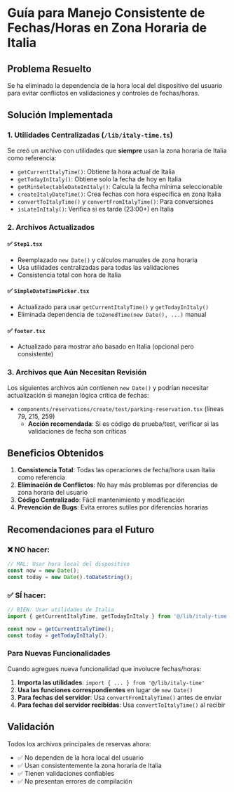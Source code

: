 # Guía para Manejo Consistente de Fechas/Horas en Zona Horaria de Italia

## Problema Resuelto
Se ha eliminado la dependencia de la hora local del dispositivo del usuario para evitar conflictos en validaciones y controles de fechas/horas.

## Solución Implementada

### 1. Utilidades Centralizadas (`/lib/italy-time.ts`)

Se creó un archivo con utilidades que **siempre** usan la zona horaria de Italia como referencia:

- `getCurrentItalyTime()`: Obtiene la hora actual de Italia
- `getTodayInItaly()`: Obtiene solo la fecha de hoy en Italia
- `getMinSelectableDateInItaly()`: Calcula la fecha mínima seleccionable
- `createItalyDateTime()`: Crea fechas con hora específica en zona Italia
- `convertToItalyTime()` y `convertFromItalyTime()`: Para conversiones
- `isLateInItaly()`: Verifica si es tarde (23:00+) en Italia

### 2. Archivos Actualizados

#### ✅ `Step1.tsx`
- Reemplazado `new Date()` y cálculos manuales de zona horaria
- Usa utilidades centralizadas para todas las validaciones
- Consistencia total con hora de Italia

#### ✅ `SimpleDateTimePicker.tsx`
- Actualizado para usar `getCurrentItalyTime()` y `getTodayInItaly()`
- Eliminada dependencia de `toZonedTime(new Date(), ...)` manual

#### ✅ `footer.tsx`
- Actualizado para mostrar año basado en Italia (opcional pero consistente)

### 3. Archivos que Aún Necesitan Revisión

Los siguientes archivos aún contienen `new Date()` y podrían necesitar actualización si manejan lógica crítica de fechas:

- `components/reservations/create/test/parking-reservation.tsx` (líneas 79, 215, 259)
  - **Acción recomendada**: Si es código de prueba/test, verificar si las validaciones de fecha son críticas

## Beneficios Obtenidos

1. **Consistencia Total**: Todas las operaciones de fecha/hora usan Italia como referencia
2. **Eliminación de Conflictos**: No hay más problemas por diferencias de zona horaria del usuario
3. **Código Centralizado**: Fácil mantenimiento y modificación
4. **Prevención de Bugs**: Evita errores sutiles por diferencias horarias

## Recomendaciones para el Futuro

### ❌ NO hacer:
```typescript
// MAL: Usar hora local del dispositivo
const now = new Date();
const today = new Date().toDateString();
```

### ✅ SÍ hacer:
```typescript
// BIEN: Usar utilidades de Italia
import { getCurrentItalyTime, getTodayInItaly } from '@/lib/italy-time';

const now = getCurrentItalyTime();
const today = getTodayInItaly();
```

### Para Nuevas Funcionalidades

Cuando agregues nueva funcionalidad que involucre fechas/horas:

1. **Importa las utilidades**: `import { ... } from '@/lib/italy-time'`
2. **Usa las funciones correspondientes** en lugar de `new Date()`
3. **Para fechas del servidor**: Usa `convertFromItalyTime()` antes de enviar
4. **Para fechas del servidor recibidas**: Usa `convertToItalyTime()` al recibir

## Validación

Todos los archivos principales de reservas ahora:
- ✅ No dependen de la hora local del usuario
- ✅ Usan consistentemente la zona horaria de Italia
- ✅ Tienen validaciones confiables
- ✅ No presentan errores de compilación
